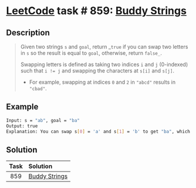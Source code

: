 # [LeetCode][leetcode] task # 859: [Buddy Strings][task]

Description
-----------

> Given two strings `s` and `goal`, return _`true` if you can swap two letters in `s`
> so the result is equal to `goal`, otherwise, return `false_`.
> 
> Swapping letters is defined as taking two indices `i` and `j` (0-indexed)
> such that `i != j` and swapping the characters at `s[i]` and `s[j]`.
> 
> * For example, swapping at indices `0` and `2` in `"abcd"` results in `"cbad"`.

Example
-------

```sh
Input: s = "ab", goal = "ba"
Output: true
Explanation: You can swap s[0] = 'a' and s[1] = 'b' to get "ba", which is equal to goal.
```

Solution
--------

| Task | Solution                  |
|:----:|:--------------------------|
| 859  | [Buddy Strings][solution] |


[leetcode]: <http://leetcode.com/>
[task]: <https://leetcode.com/problems/buddy-strings/>
[solution]: <https://github.com/wellaxis/praxis-leetcode/blob/main/src/main/java/com/witalis/praxis/leetcode/task/h9/p859/option/Practice.java>
